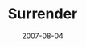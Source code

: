 ---
layout: message
category: message
series: "Fuel"
title: "Surrender"
date: 2007-08-04
message_id: 7
---